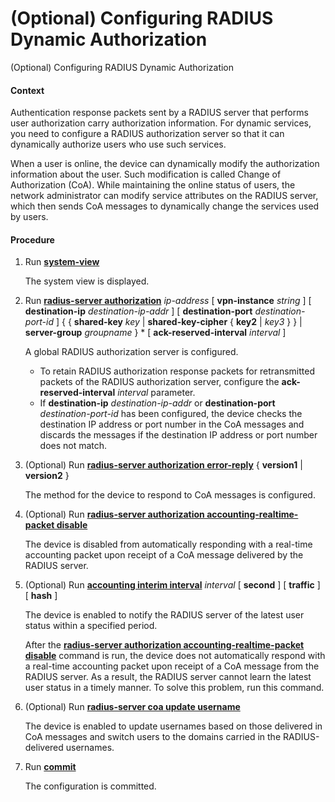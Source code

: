 (Optional) Configuring RADIUS Dynamic Authorization
===================================================

(Optional) Configuring RADIUS Dynamic Authorization

#### Context

Authentication response packets sent by a RADIUS server that performs user authorization carry authorization information. For dynamic services, you need to configure a RADIUS authorization server so that it can dynamically authorize users who use such services.

When a user is online, the device can dynamically modify the authorization information about the user. Such modification is called Change of Authorization (CoA). While maintaining the online status of users, the network administrator can modify service attributes on the RADIUS server, which then sends CoA messages to dynamically change the services used by users.


#### Procedure

1. Run [**system-view**](cmdqueryname=system-view)
   
   
   
   The system view is displayed.
2. Run [**radius-server authorization**](cmdqueryname=radius-server+authorization) *ip-address* [ **vpn-instance** *string* ] [ **destination-ip** *destination-ip-addr* ] [ **destination-port** *destination-port-id* ] { { **shared-key** *key* | **shared-key-cipher** { **key2** | *key3* } } | **server-group** *groupname* } \* [ **ack-reserved-interval** *interval* ]
   
   
   
   A global RADIUS authorization server is configured.
   
   
   
   * To retain RADIUS authorization response packets for retransmitted packets of the RADIUS authorization server, configure the **ack-reserved-interval** *interval* parameter.
   * If **destination-ip** *destination-ip-addr* or **destination-port** *destination-port-id* has been configured, the device checks the destination IP address or port number in the CoA messages and discards the messages if the destination IP address or port number does not match.
3. (Optional) Run [**radius-server authorization error-reply**](cmdqueryname=radius-server+authorization+error-reply) { **version1** | **version2** }
   
   
   
   The method for the device to respond to CoA messages is configured.
4. (Optional) Run [**radius-server authorization accounting-realtime-packet disable**](cmdqueryname=radius-server+authorization+accounting-realtime-packet+disable)
   
   
   
   The device is disabled from automatically responding with a real-time accounting packet upon receipt of a CoA message delivered by the RADIUS server.
5. (Optional) Run [**accounting interim interval**](cmdqueryname=accounting+interim+interval) *interval* [ **second** ] [ **traffic** ] [ **hash** ]
   
   
   
   The device is enabled to notify the RADIUS server of the latest user status within a specified period.
   
   
   
   After the [**radius-server authorization accounting-realtime-packet disable**](cmdqueryname=radius-server+authorization+accounting-realtime-packet+disable) command is run, the device does not automatically respond with a real-time accounting packet upon receipt of a CoA message from the RADIUS server. As a result, the RADIUS server cannot learn the latest user status in a timely manner. To solve this problem, run this command.
6. (Optional) Run [**radius-server coa update username**](cmdqueryname=radius-server+coa+update+username)
   
   
   
   The device is enabled to update usernames based on those delivered in CoA messages and switch users to the domains carried in the RADIUS-delivered usernames.
7. Run [**commit**](cmdqueryname=commit)
   
   
   
   The configuration is committed.